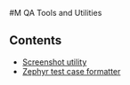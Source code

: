 #M QA Tools and Utilities

## Contents ##

- [Screenshot utility](screenshot)
- [Zephyr test case formatter](zephyr)
